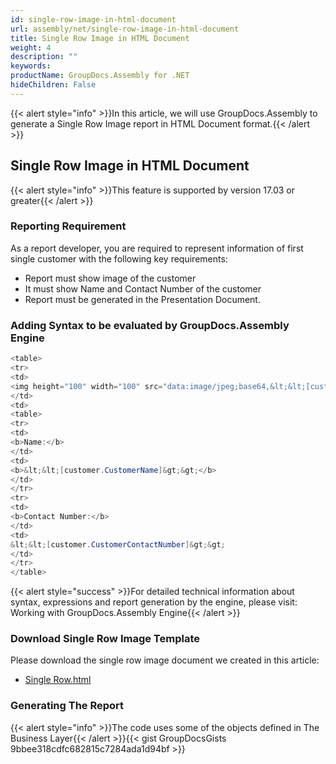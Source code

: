 ```yaml
---
id: single-row-image-in-html-document
url: assembly/net/single-row-image-in-html-document
title: Single Row Image in HTML Document
weight: 4
description: ""
keywords: 
productName: GroupDocs.Assembly for .NET
hideChildren: False
---
```

{{< alert style="info" >}}In this article, we will use GroupDocs.Assembly to generate a Single Row Image report in HTML Document format.{{< /alert >}}

## Single Row Image in HTML Document

{{< alert style="info" >}}This feature is supported by version 17.03 or greater{{< /alert >}}

### Reporting Requirement

As a report developer, you are required to represent information of first single customer with the following key requirements:

*   Report must show image of the customer
*   It must show Name and Contact Number of the customer
*   Report must be generated in the Presentation Document.

### Adding Syntax to be evaluated by GroupDocs.Assembly Engine

```csharp
<table>
<tr>
<td>
<img height="100" width="100" src="data:image/jpeg;base64,&lt;&lt;[customer.Photo]&gt;&gt;"/>
</td>
<td>
<table>
<tr>
<td>
<b>Name:</b>
</td>
<td>
<b>&lt;&lt;[customer.CustomerName]&gt;&gt;</b>  
</td>
</tr>
<tr>
<td>
<b>Contact Number:</b>
</td>
<td>
&lt;&lt;[customer.CustomerContactNumber]&gt;&gt;
</td>
</tr>
</table>

```

{{< alert style="success" >}}For detailed technical information about syntax, expressions and report generation by the engine, please visit: Working with GroupDocs.Assembly Engine{{< /alert >}}

### Download Single Row Image Template

Please download the single row image document we created in this article:

*   [Single Row.html](https://github.com/groupdocs-assembly/GroupDocs.Assembly-for-.NET/blob/master/Examples/Data/Source/Text%20Templates/Numbered%20List.txt?raw=true)

### Generating The Report

{{< alert style="info" >}}The code uses some of the objects defined in The Business Layer{{< /alert >}}{{< gist GroupDocsGists 9bbee318cdfc682815c7284ada1d94bf >}}


